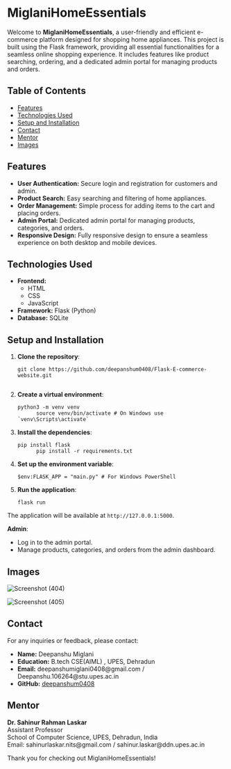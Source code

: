 <!DOCTYPE html>
<html lang="en">
<head>
  <meta charset="UTF-8">
  <meta name="viewport" content="width=device-width, initial-scale=1.0">
</head>
<body>
  <h1>MiglaniHomeEssentials</h1>
  
  <p>Welcome to <strong>MiglaniHomeEssentials</strong>, a user-friendly and efficient e-commerce platform designed for shopping home appliances. This project is built using the Flask framework, providing all essential functionalities for a seamless online shopping experience. It includes features like product searching, ordering, and a dedicated admin portal for managing products and orders.</p>
  
  <h2>Table of Contents</h2>
  <ul>
    <li><a href="#features">Features</a></li>
    <li><a href="#technologies-used">Technologies Used</a></li>
    <li><a href="#setup-and-installation">Setup and Installation</a></li>
    <li><a href="#contact">Contact</a></li>
    <li><a href="#mentor">Mentor</a></li>
    <li><a href="#images">Images</a></li>
  </ul>
  
  <h2 id="features">Features</h2>
  <ul>
    <li><strong>User Authentication:</strong> Secure login and registration for customers and admin.</li>
    <li><strong>Product Search:</strong> Easy searching and filtering of home appliances.</li>
    <li><strong>Order Management:</strong> Simple process for adding items to the cart and placing orders.</li>
    <li><strong>Admin Portal:</strong> Dedicated admin portal for managing products, categories, and orders.</li>
    <li><strong>Responsive Design:</strong> Fully responsive design to ensure a seamless experience on both desktop and mobile devices.</li>
  </ul>
  
  <h2 id="technologies-used">Technologies Used</h2>
  <ul>
    <li><strong>Frontend:</strong>
      <ul>
        <li>HTML</li>
        <li>CSS</li>
        <li>JavaScript</li>
      </ul>
    </li>
    <li><strong>Framework:</strong> Flask (Python)</li>
    <li><strong>Database:</strong> SQLite</li>
  </ul>
  
  <h2 id="setup-and-installation">Setup and Installation</h2>
  <ol>
    <li><strong>Clone the repository</strong>:
      <pre><code>git clone https://github.com/deepanshum0408/Flask-E-commerce-website.git
      </code></pre>
    </li>
    <li><strong>Create a virtual environment</strong>:
      <pre><code>python3 -m venv venv
      source venv/bin/activate # On Windows use `venv\Scripts\activate`</code></pre>
    </li>
    <li><strong>Install the dependencies</strong>:
      <pre><code>pip install flask
      pip install -r requirements.txt</code></pre>
    </li>
    <li><strong>Set up the environment variable</strong>:
      <pre><code>$env:FLASK_APP = "main.py" # For Windows PowerShell</code></pre>
    </li>
    <li><strong>Run the application</strong>:
      <pre><code>flask run</code></pre>
    </li>
  </ol>
  
  <p>The application will be available at <code>http://127.0.0.1:5000</code>.</p>
  
  
  <p><strong>Admin</strong>:</p>
  <ul>
    <li>Log in to the admin portal.</li>
    <li>Manage products, categories, and orders from the admin dashboard.</li>
  </ul>

   <h2 id="images">Images</h2>

   ![Screenshot (404)](https://github.com/deepanshum0408/Flask-E-commerce-website/assets/119794791/34d46b88-5f2e-4d84-ad0f-1b5fec7a60f3)

 


   ![Screenshot (405)](https://github.com/deepanshum0408/Flask-E-commerce-website/assets/119794791/dc39752e-f939-4619-96f4-6f612e22ae45)


   
 

  <h2 id="contact">Contact</h2>
  <p>For any inquiries or feedback, please contact:</p>
  <ul>
    <li><strong>Name:</strong> Deepanshu Miglani</li>
    <li><strong>Education:</strong> B.tech CSE(AIML) , UPES, Dehradun</li>
    <li><strong>Email:</strong> deepanshumiglani0408@gmail.com / Deepanshu.106264@stu.upes.ac.in</li>
    <li><strong>GitHub:</strong> <a href="https://github.com/deepanshum0408">deepanshum0408</a></li>
  </ul>
  
  <h2 id="mentor">Mentor</h2>
  <p><strong>Dr. Sahinur Rahman Laskar</strong><br>
  Assistant Professor<br>
  School of Computer Science, UPES, Dehradun, India<br>
  Email: sahinurlaskar.nits@gmail.com / sahinur.laskar@ddn.upes.ac.in<br>
  </p>
  
 
  
  
  <p>Thank you for checking out MiglaniHomeEssentials!</p>
</body>
</html>
